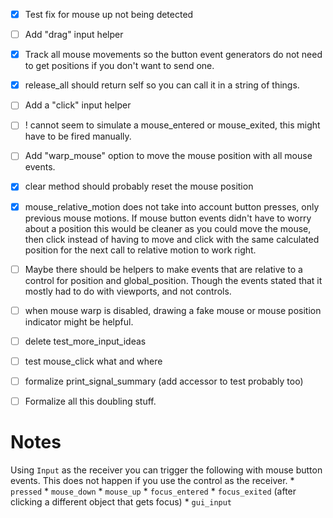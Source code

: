 - [x] Test fix for mouse up not being detected
- [ ] Add "drag" input helper
- [x] Track all mouse movements so the button event generators do not need to get positions if you don't want to send one.
- [x] release_all should return self so you can call it in a string of things.
- [ ] Add a "click" input helper
- [ ] ! cannot seem to simulate a mouse_entered or mouse_exited, this might have to be fired manually.
- [ ] Add "warp_mouse" option to move the mouse position with all mouse events.
- [x] clear method should probably reset the mouse position
- [x] mouse_relative_motion does not take into account button presses, only previous mouse motions.  If mouse button events didn't have to worry about a position this would be cleaner as you could move the mouse, then click instead of having to move and click with the same calculated position for the next call to relative motion to work right.
- [ ] Maybe there should be helpers to make events that are relative to a control for position and global_position.  Though the events stated that it mostly had to do with viewports, and not controls.
- [ ] when mouse warp is disabled, drawing a fake mouse or mouse position indicator might be helpful.
- [ ] delete test_more_input_ideas
- [ ] test mouse_click what and where
- [ ] formalize print_signal_summary (add accessor to test probably too)

- [ ] Formalize all this doubling stuff.



# Notes
Using `Input` as the receiver you can trigger the following with mouse button events.  This does not happen if you use the control as the receiver.
    * `pressed`
    * `mouse_down`
    * `mouse_up`
    * `focus_entered`
    * `focus_exited` (after clicking a different object that gets focus)
    * `gui_input`